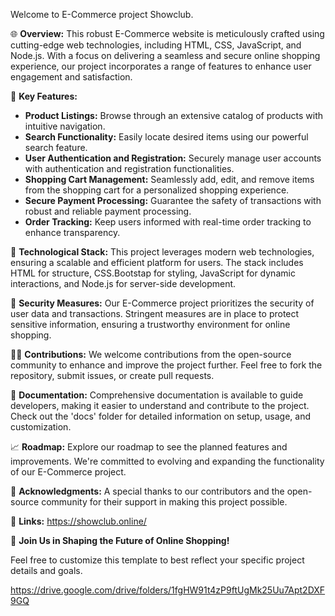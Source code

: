 Welcome to E-Commerce project Showclub.

🌐 **Overview:**
This robust E-Commerce website is meticulously crafted using cutting-edge web technologies, including HTML, CSS, JavaScript, and Node.js. With a focus on delivering a seamless and secure online shopping experience, our project incorporates a range of features to enhance user engagement and satisfaction.

🛒 **Key Features:**
- **Product Listings:** Browse through an extensive catalog of products with intuitive navigation.
- **Search Functionality:** Easily locate desired items using our powerful search feature.
- **User Authentication and Registration:** Securely manage user accounts with authentication and registration functionalities.
- **Shopping Cart Management:** Seamlessly add, edit, and remove items from the shopping cart for a personalized shopping experience.
- **Secure Payment Processing:** Guarantee the safety of transactions with robust and reliable payment processing.
- **Order Tracking:** Keep users informed with real-time order tracking to enhance transparency.

🚀 **Technological Stack:**
This project leverages modern web technologies, ensuring a scalable and efficient platform for users. The stack includes HTML for structure, CSS.Bootstap for styling, JavaScript for dynamic interactions, and Node.js for server-side development.

🔐 **Security Measures:**
Our E-Commerce project prioritizes the security of user data and transactions. Stringent measures are in place to protect sensitive information, ensuring a trustworthy environment for online shopping.

👨‍💻 **Contributions:**
We welcome contributions from the open-source community to enhance and improve the project further. Feel free to fork the repository, submit issues, or create pull requests.

📄 **Documentation:**
Comprehensive documentation is available to guide developers, making it easier to understand and contribute to the project. Check out the 'docs' folder for detailed information on setup, usage, and customization.

📈 **Roadmap:**
Explore our roadmap to see the planned features and improvements. We're committed to evolving and expanding the functionality of our E-Commerce project.

🙏 **Acknowledgments:**
A special thanks to our contributors and the open-source community for their support in making this project possible.

🔗 **Links:**
https://showclub.online/

🚀 **Join Us in Shaping the Future of Online Shopping!**

Feel free to customize this template to best reflect your specific project details and goals.

https://drive.google.com/drive/folders/1fgHW91t4zP9ftUgMk25Uu7Apt2DXF9GQ
